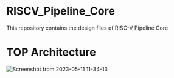 # RISCV_Pipeline_Core
This repository contains the design files of RISC-V Pipeline Core

# TOP Architecture
![Screenshot from 2023-05-11 11-34-13](https://github.com/merldsu/RISCV_Pipeline_Core/assets/53592110/4caaeee5-e804-42ae-b0f0-264a62f2d385)



